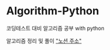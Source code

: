 # Algorithm-Python
<p>코딩테스트 대비 알고리즘 공부 with python</p>
알고리즘 정리 및 풀이 
<a href="https://www.notion.so/f95023238e004998951dba69b16ace7e">"노션 주소"</a>
